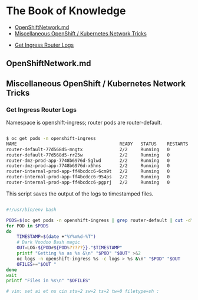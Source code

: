 # The Book of Knowledge

<!-- TOC start -->

- [OpenShiftNetwork.md](#openshiftnetworkmd)
- [Miscellaneous OpenShift / Kubernetes Network Tricks](#miscellaneous-openshift-kubernetes-network-tricks)
* [Get Ingress Router Logs](#get-ingress-router-logs)

<!-- TOC end -->
<!-- TOC --><a name="openshiftnetworkmd"></a>

## OpenShiftNetwork.md

<!-- TOC --><a name="miscellaneous-openshift-kubernetes-network-tricks"></a>

## Miscellaneous OpenShift / Kubernetes Network Tricks

<!-- TOC --><a name="get-ingress-router-logs"></a>

### Get Ingress Router Logs

Namespace is openshift-ingress; router pods are router-default.

``` bash

$ oc get pods -n openshift-ingress
NAME                                       READY   STATUS    RESTARTS   AGE
router-default-77d568d5-mngtx              2/2     Running   0          116d
router-default-77d568d5-rr25w              2/2     Running   0          116d
router-dmz-prod-app-7748b6976d-5glwd       2/2     Running   0          116d
router-dmz-prod-app-7748b6976d-x6hns       2/2     Running   0          116d
router-internal-prod-app-ff4bcdcc6-6cm9t   2/2     Running   0          116d
router-internal-prod-app-ff4bcdcc6-954ps   2/2     Running   0          116d
router-internal-prod-app-ff4bcdcc6-pgprj   2/2     Running   0          116d

```

This script saves the output of the logs to timestamped files.

``` bash

#!/usr/bin/env bash

PODS=$(oc get pods -n openshift-ingress | grep router-default | cut -d" " -f1)
for POD in $PODS
do
    TIMESTAMP=$(date +"%Y%m%d-%T")
    # Dark Voodoo Bash magic
    OUT=LOG-${POD#${POD%?????}}."$TIMESTAMP"
    printf "Getting %s as %s &\n" "$POD" "$OUT" >&2
    oc logs -n openshift-ingress %s -c logs > %s &\n" "$POD" "$OUT
    OFILES+="$OUT "
done
wait
printf "Files in %s\n" "$OFILES"

# vim: set ai et nu cin sts=2 sw=2 ts=2 tw=0 filetype=sh :

```

<!-- vim: set ai et nu cin sts=2 sw=2 ts=2 tw=100 filetype=markdown :-->
[//]: # ( vim: set ai noet nu sts=2 sw=2 ts=2 tw=78 filetype=markdown :)
